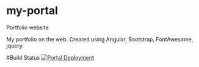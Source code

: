 # my-portal
Portfolio website

My portfolio on the web. Created using Angular, Bootstrap, FontAwesome, jquery.

#Build Status
[![Portal Deployment](https://github.com/dgvinay/my-portal/actions/workflows/main.yml/badge.svg?branch=main)](https://github.com/dgvinay/my-portal/actions/workflows/main.yml)

